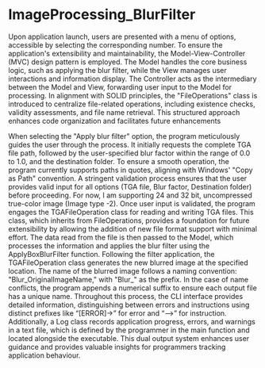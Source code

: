 # ImageProcessing_BlurFilter

Upon application launch, users are presented with a menu of options, accessible by selecting the corresponding number.
To ensure the application's extensibility and maintainability, the Model-View-Controller (MVC) design pattern is employed. 
The Model handles the core business logic, such as applying the blur filter, while the View manages user interactions and information display.
The Controller acts as the intermediary between the Model and View, forwarding user input to the Model for processing. 
In alignment with SOLID principles, the "FileOperations" class is introduced to centralize file-related operations, including existence checks,
validity assessments, and file name retrieval. This structured approach enhances code organization and facilitates future enhancements

When selecting the "Apply blur filter" option, the program meticulously guides the user through the process. It initially requests the complete TGA file path, 
followed by the user-specified blur factor within the range of 0.0 to 1.0, and the destination folder. To ensure a smooth operation, the program currently supports
paths in quotes, aligning with Windows' "Copy as Path" convention. A stringent validation process ensures that the user provides valid input for all options 
(TGA file, Blur factor, Destination folder) before proceeding. For now, I am supporting 24 and 32 bit, uncompressed true-color image (Image type -2).
Once user input is validated, the program engages the TGAFileOperation class for reading and writing TGA files. This class, which inherits from FileOperations, 
provides a foundation for future extensibility by allowing the addition of new file format support with minimal effort. The data read from the file is then passed
 to the Model, which processes the information and applies the blur filter using the ApplyBoxBlurFilter function. Following the filter application, the TGAFileOperation
class generates the new blurred image at the specified location. The name of the blurred image follows a naming convention: "Blur_OriginalImageName," with "Blur_" as the prefix. 
In the case of name conflicts, the program appends a numerical suffix to ensure each output file has a unique name. Throughout this process, the CLI interface
 provides detailed information, distinguishing between errors and instructions using distinct prefixes like “[ERROR]->” for error and “-->” for instruction.
Additionally, a Log class records application progress, errors, and warnings in a text file, which is defined by the programmer in the main function and located alongside the executable. 
This dual output system enhances user guidance and provides valuable insights for programmers tracking application behaviour.
